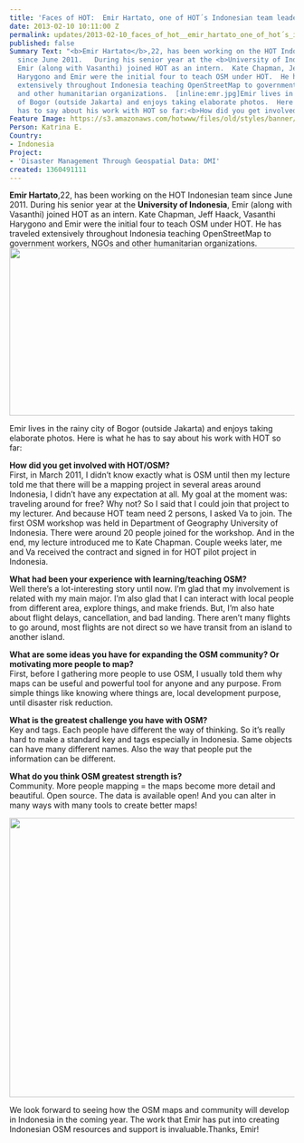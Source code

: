 ```yaml
---
title: 'Faces of HOT:  Emir Hartato, one of HOT´s Indonesian team leaders'
date: 2013-02-10 10:11:00 Z
permalink: updates/2013-02-10_faces_of_hot__emir_hartato_one_of_hot´s_indonesian_team_leaders
published: false
Summary Text: "<b>Emir Hartato</b>,22, has been working on the HOT Indonesian team
  since June 2011.   During his senior year at the <b>University of Indonesia</b>,
  Emir (along with Vasanthi) joined HOT as an intern.  Kate Chapman, Jeff Haack, Vasanthi
  Harygono and Emir were the initial four to teach OSM under HOT.  He has traveled
  extensively throughout Indonesia teaching OpenStreetMap to government workers, NGOs
  and other humanitarian organizations.  [inline:emr.jpg]Emir lives in the rainy city
  of Bogor (outside Jakarta) and enjoys taking elaborate photos.  Here is what he
  has to say about his work with HOT so far:<b>How did you get involved with HOT/OSM?</b>"
Feature Image: https://s3.amazonaws.com/hotwww/files/old/styles/banner/public/emr_0.jpg
Person: Katrina E.
Country:
- Indonesia
Project:
- 'Disaster Management Through Geospatial Data: DMI'
created: 1360491111
---
```


<p><strong>Emir Hartato</strong>,22, has been working on the HOT Indonesian team since June 2011. During his senior year at the <strong>University of Indonesia</strong>, Emir (along with Vasanthi) joined HOT as an intern. Kate Chapman, Jeff Haack, Vasanthi Harygono and Emir were the initial four to teach OSM under HOT. He has traveled extensively throughout Indonesia teaching OpenStreetMap to government workers, NGOs and other humanitarian organizations. <!--break--><img src="https://s3.amazonaws.com/hotwww/files/old/emr_0_0.jpg" alt="" style="width:780px;height:296px"></p><p>Emir lives in the rainy city of Bogor (outside Jakarta) and enjoys taking elaborate photos. Here is what he has to say about his work with HOT so far:</p><p><strong>How did you get involved with HOT/OSM?</strong> <br>First, in March 2011, I didn’t know exactly what is OSM until then my lecture told me that there will be a mapping project in several areas around Indonesia, I didn’t have any expectation at all. My goal at the moment was: traveling around for free? Why not? So I said that I could join that project to my lecturer. And because HOT team need 2 persons, I asked Va to join. The first OSM workshop was held in Department of Geography University of Indonesia. There were around 20 people joined for the workshop. And in the end, my lecture introduced me to Kate Chapman. Couple weeks later, me and Va received the contract and signed in for HOT pilot project in Indonesia.</p><p><strong>What had been your experience with learning/teaching OSM?</strong> <br>Well there’s a lot-interesting story until now. I’m glad that my involvement is related with my main major. I’m also glad that I can interact with local people from different area, explore things, and make friends. But, I’m also hate about flight delays, cancellation, and bad landing. There aren’t many flights to go around, most flights are not direct so we have transit from an island to another island.</p><p><strong>What are some ideas you have for expanding the OSM community? Or motivating more people to map?</strong> <br>First, before I gathering more people to use OSM, I usually told them why maps can be useful and powerful tool for anyone and any purpose. From simple things like knowing where things are, local development purpose, until disaster risk reduction.</p><p><strong>What is the greatest challenge you have with OSM?</strong> <br>Key and tags. Each people have different the way of thinking. So it’s really hard to make a standard key and tags especially in Indonesia. Same objects can have many different names. Also the way that people put the information can be different.</p><p><strong>What do you think OSM greatest strength is? </strong> <br>Community. More people mapping = the maps become more detail and beautiful. Open source. The data is available open! And you can alter in many ways with many tools to create better maps!&nbsp;</p><p><img src="https://s3.amazonaws.com/hotwww/files/old/emir_0.jpg" alt="" style="width:780px;height:493px"></p><p>We look forward to seeing how the OSM maps and community will develop in Indonesia in the coming year. The work that Emir has put into creating Indonesian OSM resources and support is invaluable.Thanks, Emir!</p>
